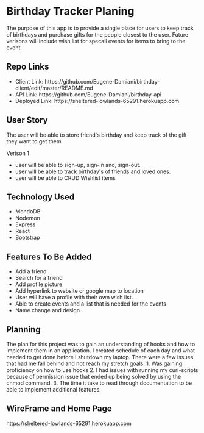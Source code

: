 # Birthday Tracker Planing

The purpose of this app is to provide a single place for users to keep track of birthdays and purchase gifts for the people closest to the user. Future verisons will include wish list for specail events for items to bring to the event.

## Repo Links

<ul>
  <li> Client Link: https://github.com/Eugene-Damiani/birthday-client/edit/master/README.md </li>
  <li> API Link: https://github.com/Eugene-Damiani/birthday-api </li>
  <li> Deployed Link: https://sheltered-lowlands-65291.herokuapp.com </li>
</ul>


## User Story

The user will be able to store friend's birthday and keep track of the gift they want to get them.

Verison 1
- user will be able to sign-up, sign-in and, sign-out.
- user will be able to track birthday's of friends and loved ones.
- user will be able to CRUD Wishlist items

## Technology Used
- MondoDB
- Nodemon
- Express
- React
- Bootstrap

## Features To Be Added
- Add a friend
- Search for a friend
- Add profile picture
- Add hyperlink to website or google map to location
- User will have a profile with their own wish list.
- Able to create events and a list that is needed for the events
- Name change and design


## Planning

The plan for this project was to gain an understanding of hooks and how to implement them in an application. I created schedule of each day and what needed to get done before I shutdown my laptop. There were a few issues that had me fall behind and not reach my stretch goals. 1. Was gaining proficiency on how to use hooks 2. I had issues with running my curl-scripts because of permission issue that ended up being solved by using the chmod command. 3. The time it take to read through documentation to be able to implement additional features.

## WireFrame and Home Page

https://sheltered-lowlands-65291.herokuapp.com
